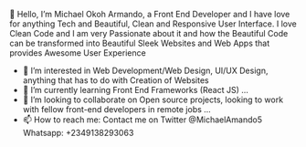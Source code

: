 👋 Hello, I’m Michael Okoh Armando, a Front End Developer and I have love for anything Tech and Beautiful, Clean and Responsive User Interface. I love Clean Code and
I am very Passionate about it and how the Beautiful Code can be transformed into Beautiful Sleek Websites and Web Apps that provides Awesome User Experience
- 👀 I’m interested in Web Development/Web Design, UI/UX Design, anything that has to do with Creation of Websites
- 🌱 I’m currently learning Front End Frameworks (React JS) ...
- 💞️ I’m looking to collaborate on Open source projects, looking to work with fellow front-end developers in remote jobs  ...
- 📫 How to reach me: Contact me on Twitter @MichaelAmando5 Whatsapp: +2349138293063

<!---
michaelarmando1/michaelarmando1 is a ✨ special ✨ repository because its `README.md` (this file) appears on your GitHub profile.
You can click the Preview link to take a look at your changes.
--->
